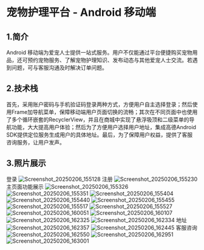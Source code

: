 # 宠物护理平台 - Android 移动端
  ## 1.简介
Android 移动端为爱宠人士提供一站式服务。用户不仅能通过平台便捷购买宠物用品，还可预约宠物服务、了解宠物护理知识、发布动态与其他爱宠人士交流。若遇到问题，可与客服沟通及时解决订单问题。
  ## 2.技术栈
首先，采用账户密码与手机验证码登录两种方式，方便用户自主选择登录；然后使用Frame加导航菜单，保障移动端用户页面切换的流畅；其次在不同页面中也使用了多个循环嵌套的RecyclerView，并且在商城中实现了悬浮吸顶和二级菜单的导航功能，大大提高用户体验；然后为了方便用户选择用户地址，集成高德Android SDK提供定位服务生成用户的具体地址。最后，为了保障用户权益，提供了客服咨询服务，让用户发声。

  ## 3.照片展示  
登录
![Screenshot_20250206_155128](https://github.com/user-attachments/assets/6730fa93-2758-4fe8-9d12-b3e63fc46dbb)
注册
![Screenshot_20250206_155230](https://github.com/user-attachments/assets/6b304ad6-bfb1-4879-bfbb-1e492adf2ecc)
主页面功能展示
![Screenshot_20250206_155326](https://github.com/user-attachments/assets/70babe15-135a-4a62-9b4d-d71ebef77397)
![Screenshot_20250206_155351](https://github.com/user-attachments/assets/12c8134e-adad-4b8d-a6e0-f3b73f928717)
![Screenshot_20250206_155404](https://github.com/user-attachments/assets/8b8c23d1-8075-4ad4-accd-67da1c476f17)
![Screenshot_20250206_155440](https://github.com/user-attachments/assets/a502e3cc-fb87-4feb-8cfa-c0c8fef0538e)
![Screenshot_20250206_155455](https://github.com/user-attachments/assets/622f4099-8b25-4ff2-8997-40e383351548)
![Screenshot_20250206_155517](https://github.com/user-attachments/assets/3548b397-64b4-48cc-90e1-9dca94202e23)
![Screenshot_20250206_155527](https://github.com/user-attachments/assets/28cb248a-1dad-4b81-854a-48485df10551)
![Screenshot_20250206_160051](https://github.com/user-attachments/assets/a6f4d999-87b5-4d66-8d00-fe5c0b590635)
![Screenshot_20250206_160107](https://github.com/user-attachments/assets/09847bfe-9a38-4b8f-84b0-c0064edfd097)
![Screenshot_20250206_162325](https://github.com/user-attachments/assets/7b218753-0c66-47b2-8a86-c8939a3cc188)
![Screenshot_20250206_162334](https://github.com/user-attachments/assets/1b0e2894-5634-451f-9715-efe7c0415851)
地址
![Screenshot_20250206_162357](https://github.com/user-attachments/assets/a219dd28-aa45-4d1f-8cae-2a45b6c70bae)
![Screenshot_20250206_162445](https://github.com/user-attachments/assets/29f72611-bf60-4238-93a6-b549cdc16327)
客服咨询
![Screenshot_20250206_162550](https://github.com/user-attachments/assets/5e9945da-e496-420e-b8b0-601ca8331e32)
![Screenshot_20250206_162951](https://github.com/user-attachments/assets/6797a25b-1fd6-4411-9d23-bad199fe42f1)
![Screenshot_20250206_163001](https://github.com/user-attachments/assets/76266bb2-1bfb-4d46-9822-e0a1f2f38820)



